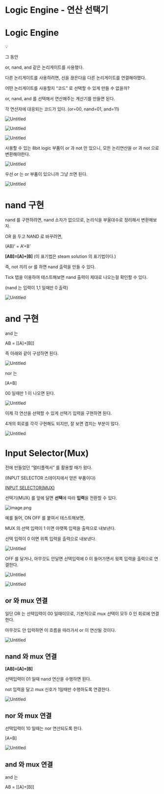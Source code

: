 # Logic Engine - 연산 선택기

# Logic Engine

<aside>
💡

그 동안

or, nand, and 같은 논리게이트를 사용했다.

다른 논리게이트를 사용하려면, 선을 끊은다음 다른 논리게이트를 연결해야했다.

어떤 논리게이트를 사용할지 “코드” 로 선택할 수 있게 만들 수 없을까?

</aside>

or, nand, and 를 선택해서 연산해주는 계산기를 만들면 된다.

각 연산자에 대응되는 코드가 있다. (or=00, nand=01, and=11)

![Untitled](Logic%20Engine%20-%20%E1%84%8B%E1%85%A7%E1%86%AB%E1%84%89%E1%85%A1%E1%86%AB%20%E1%84%89%E1%85%A5%E1%86%AB%E1%84%90%E1%85%A2%E1%86%A8%E1%84%80%E1%85%B5%201bc80ae0869c81dc8102f2dd3a15a07e/Untitled.png)

![Untitled](Logic%20Engine%20-%20%E1%84%8B%E1%85%A7%E1%86%AB%E1%84%89%E1%85%A1%E1%86%AB%20%E1%84%89%E1%85%A5%E1%86%AB%E1%84%90%E1%85%A2%E1%86%A8%E1%84%80%E1%85%B5%201bc80ae0869c81dc8102f2dd3a15a07e/Untitled%201.png)

![Untitled](Logic%20Engine%20-%20%E1%84%8B%E1%85%A7%E1%86%AB%E1%84%89%E1%85%A1%E1%86%AB%20%E1%84%89%E1%85%A5%E1%86%AB%E1%84%90%E1%85%A2%E1%86%A8%E1%84%80%E1%85%B5%201bc80ae0869c81dc8102f2dd3a15a07e/Untitled%202.png)

사용할 수 있는 8bit logic 부품이 or 과 not 만 있으니, 모든 논리연산을 or 과 not 으로 변환해야한다.

![Untitled](Logic%20Engine%20-%20%E1%84%8B%E1%85%A7%E1%86%AB%E1%84%89%E1%85%A1%E1%86%AB%20%E1%84%89%E1%85%A5%E1%86%AB%E1%84%90%E1%85%A2%E1%86%A8%E1%84%80%E1%85%B5%201bc80ae0869c81dc8102f2dd3a15a07e/Untitled%203.png)

우선 or 는 or 부품이 있으니까 그냥 쓰면 된다.

![Untitled](Logic%20Engine%20-%20%E1%84%8B%E1%85%A7%E1%86%AB%E1%84%89%E1%85%A1%E1%86%AB%20%E1%84%89%E1%85%A5%E1%86%AB%E1%84%90%E1%85%A2%E1%86%A8%E1%84%80%E1%85%B5%201bc80ae0869c81dc8102f2dd3a15a07e/Untitled%204.png)

# nand 구현

nand 를 구현하려면, nand 소자가 없으므로, 논리식을 부울대수로 정리해서 변환해보자.

OR 을 두고 NAND 로 바꾸려면,

(AB)’ = A’+B’

**[AB]=[A]+[B]**
(이 표기법은 steam solution 의 표기법이다.)

즉, not 끼리 or 를 하면 nand 출력을 만들 수 있다.

Tick 탭을 이용하여 테스트해보면 nand 출력이 제대로 나오는걸 확인할 수 있다.

(nand 는 입력이 1,1 일때만 0 출력)

![Untitled](Logic%20Engine%20-%20%E1%84%8B%E1%85%A7%E1%86%AB%E1%84%89%E1%85%A1%E1%86%AB%20%E1%84%89%E1%85%A5%E1%86%AB%E1%84%90%E1%85%A2%E1%86%A8%E1%84%80%E1%85%B5%201bc80ae0869c81dc8102f2dd3a15a07e/Untitled%205.png)

# and 구현

and 는

AB = [[A]+[B]]

즉 아래와 같이 구성하면 된다.

![Untitled](Logic%20Engine%20-%20%E1%84%8B%E1%85%A7%E1%86%AB%E1%84%89%E1%85%A1%E1%86%AB%20%E1%84%89%E1%85%A5%E1%86%AB%E1%84%90%E1%85%A2%E1%86%A8%E1%84%80%E1%85%B5%201bc80ae0869c81dc8102f2dd3a15a07e/Untitled%206.png)

nor 는 

[A+B]

00 일때만 1 이 나오면 된다.

![Untitled](Logic%20Engine%20-%20%E1%84%8B%E1%85%A7%E1%86%AB%E1%84%89%E1%85%A1%E1%86%AB%20%E1%84%89%E1%85%A5%E1%86%AB%E1%84%90%E1%85%A2%E1%86%A8%E1%84%80%E1%85%B5%201bc80ae0869c81dc8102f2dd3a15a07e/Untitled%207.png)

이제 각 연산을 선택할 수 있게 선택기 입력을 구현하면 된다.

4개의 회로를 각각 구현해도 되지만, 잘 보면 겹치는 부분이 많다.

![Untitled](Logic%20Engine%20-%20%E1%84%8B%E1%85%A7%E1%86%AB%E1%84%89%E1%85%A1%E1%86%AB%20%E1%84%89%E1%85%A5%E1%86%AB%E1%84%90%E1%85%A2%E1%86%A8%E1%84%80%E1%85%B5%201bc80ae0869c81dc8102f2dd3a15a07e/Untitled%208.png)

# Input Selector(Mux)

전에 만들었던 “멀티플렉서” 를 활용할 때가 왔다.

(INPUT SELECTOR 스테이지에서 얻은 부품이다)

[INPUT SELECTOR(MUX)](INPUT%20SELECTOR(MUX)%201bc80ae0869c81408a6cd30831cf76c6.md) 

선택기(MUX) 를 앞에 달면 **선택**에 따라 **입력**을 전환할 수 있다.

![image.png](Logic%20Engine%20-%20%E1%84%8B%E1%85%A7%E1%86%AB%E1%84%89%E1%85%A1%E1%86%AB%20%E1%84%89%E1%85%A5%E1%86%AB%E1%84%90%E1%85%A2%E1%86%A8%E1%84%80%E1%85%B5%201bc80ae0869c81dc8102f2dd3a15a07e/image.png)

예를 들어, ON OFF 를 붙여서 테스트해보면,

MUX 의 선택 입력이 1 이면 아랫쪽 입력을 출력으로 내보낸다.

선택 입력이 0 이면 위쪽 입력을 출력으로 내보낸다.

![Untitled](Logic%20Engine%20-%20%E1%84%8B%E1%85%A7%E1%86%AB%E1%84%89%E1%85%A1%E1%86%AB%20%E1%84%89%E1%85%A5%E1%86%AB%E1%84%90%E1%85%A2%E1%86%A8%E1%84%80%E1%85%B5%201bc80ae0869c81dc8102f2dd3a15a07e/Untitled%209.png)

OFF 를 달거나, 아무것도 안달면 선택입력에 0 이 들어가면서 윗쪽 입력을 출력으로 연결한다.

![Untitled](Logic%20Engine%20-%20%E1%84%8B%E1%85%A7%E1%86%AB%E1%84%89%E1%85%A1%E1%86%AB%20%E1%84%89%E1%85%A5%E1%86%AB%E1%84%90%E1%85%A2%E1%86%A8%E1%84%80%E1%85%B5%201bc80ae0869c81dc8102f2dd3a15a07e/Untitled%2010.png)

![Untitled](Logic%20Engine%20-%20%E1%84%8B%E1%85%A7%E1%86%AB%E1%84%89%E1%85%A1%E1%86%AB%20%E1%84%89%E1%85%A5%E1%86%AB%E1%84%90%E1%85%A2%E1%86%A8%E1%84%80%E1%85%B5%201bc80ae0869c81dc8102f2dd3a15a07e/Untitled%2011.png)

## or 와 mux 연결

일단 OR 는 선택입력이 00 일때이므로, 기본적으로 mux 선택이 모두 0 인 회로에 연결한다.

아무것도 안 입력하면 이 흐름을 따라가서 or 이 연산될 것이다.

![Untitled](Logic%20Engine%20-%20%E1%84%8B%E1%85%A7%E1%86%AB%E1%84%89%E1%85%A1%E1%86%AB%20%E1%84%89%E1%85%A5%E1%86%AB%E1%84%90%E1%85%A2%E1%86%A8%E1%84%80%E1%85%B5%201bc80ae0869c81dc8102f2dd3a15a07e/Untitled%2012.png)

## nand 와 mux 연결

**[AB]=[A]+[B]**

선택입력이 01 일때 nand 연산을 수행하면 된다.

not 입력을 달고 mux 신호가 1일때만 수행하도록 연결한다.

![Untitled](Logic%20Engine%20-%20%E1%84%8B%E1%85%A7%E1%86%AB%E1%84%89%E1%85%A1%E1%86%AB%20%E1%84%89%E1%85%A5%E1%86%AB%E1%84%90%E1%85%A2%E1%86%A8%E1%84%80%E1%85%B5%201bc80ae0869c81dc8102f2dd3a15a07e/Untitled%2013.png)

## nor 와 mux 연결

선택입력이 10 일때는 nor 연산되도록 한다.

[A+B]

![Untitled](Logic%20Engine%20-%20%E1%84%8B%E1%85%A7%E1%86%AB%E1%84%89%E1%85%A1%E1%86%AB%20%E1%84%89%E1%85%A5%E1%86%AB%E1%84%90%E1%85%A2%E1%86%A8%E1%84%80%E1%85%B5%201bc80ae0869c81dc8102f2dd3a15a07e/Untitled%2014.png)

## and 와 mux 연결

and 는

AB = [[A]+[B]]
